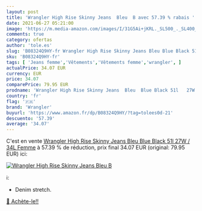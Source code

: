 ```yaml
---
layout: post
title: 'Wrangler High Rise Skinny Jeans  Bleu  B avec 57.39 % rabais '
date: 2021-06-27 05:21:00
image: 'https://m.media-amazon.com/images/I/31G5Ai+jKRL._SL500_._SL400_.jpg'
comments: true
category: ofertas
author: 'tole.es'
slug: 'B08324Q9HY-fr Wrangler High Rise Skinny Jeans Bleu Blue Black 51l 27W /...'
sku: 'B08324Q9HY-fr'
tags: [ 'Jeans femme','Vêtements','Vêtements femme','wrangler', ]
actualPrice: 34.07 EUR
currency: EUR
price: 34.07
comparePrice: 79.95 EUR
prodname: 'Wrangler High Rise Skinny Jeans  Bleu  Blue Black 51l   27W / 34L Femme'
country: 'fr'
flag: '🇫🇷'
brand: 'Wrangler'
buyurl: 'https://www.amazon.fr/dp/B08324Q9HY/?tag=tolees0d-21'
descuento: '57.39'
average: '34.07'
---
```


C'est en vente [Wrangler High Rise Skinny Jeans  Bleu  Blue Black 51l   27W / 34L Femme](https://www.amazon.fr/dp/B08324Q9HY/?tag=tolees0d-21)  à  57.39 % de réduction, prix final  34.07 EUR (original: 79.95 EUR) ici:

[![Wrangler High Rise Skinny Jeans  Bleu  B](https://m.media-amazon.com/images/I/31G5Ai+jKRL._SL500_._SL400_.jpg)](https://www.amazon.fr/dp/B08324Q9HY/?tag=tolees0d-21)

ℹ️:

- Denim stretch.

[🛒 Achète-le!!](https://www.amazon.fr/dp/B08324Q9HY/?tag=tolees0d-21)
